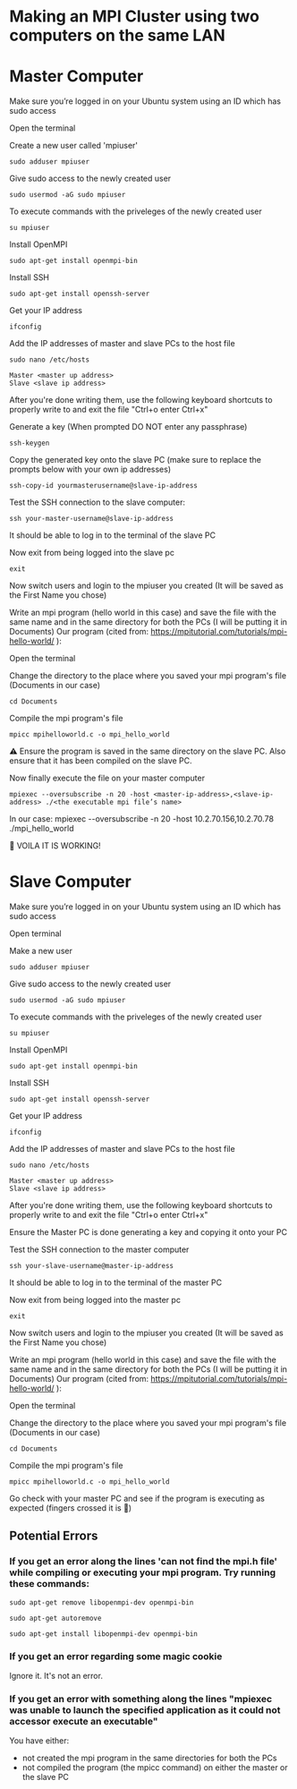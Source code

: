 # Making an MPI Cluster using two computers on the same LAN



# Master Computer 
Make sure you’re logged in on your Ubuntu system using an ID which has sudo access 

Open the terminal


Create a new user called 'mpiuser'
```
sudo adduser mpiuser 
```


Give sudo access to the newly created user
```
sudo usermod -aG sudo mpiuser
```

To execute commands with the priveleges of the newly created user
```
su mpiuser
```


Install OpenMPI
```
sudo apt-get install openmpi-bin
```


Install SSH 
```
sudo apt-get install openssh-server
```


Get your IP address 
```
ifconfig
```

Add the IP addresses of master and slave PCs to the host file
```
sudo nano /etc/hosts
```

```
Master <master up address> 
Slave <slave ip address>
```

After you're done writing them, use the following keyboard shortcuts to properly write to and exit the file
"Ctrl+o               enter                  Ctrl+x"


Generate a key (When prompted DO NOT enter any passphrase)
```
ssh-keygen
```

Copy the generated key onto the slave PC (make sure to replace the prompts below with your own ip addresses)
```
ssh-copy-id yourmasterusername@slave-ip-address
```

Test the SSH connection to the slave computer:
```
ssh your-master-username@slave-ip-address
```

It should be able to log in to the terminal of the slave PC

Now exit from being logged into the slave pc
```
exit
```


Now switch users and login to the mpiuser you created (It will be saved as the First Name you chose)


Write an mpi program (hello world in this case) and save the file with the same name and in the same directory for both the PCs (I will be putting it in Documents)
Our program (cited from: https://mpitutorial.com/tutorials/mpi-hello-world/ ):

Open the terminal


Change the directory to the place where you saved your mpi program's file (Documents in our case)
```
cd Documents
```

Compile the mpi program's file
```
mpicc mpihelloworld.c -o mpi_hello_world
```

⚠️ Ensure the program is saved in the same directory on the slave PC. 
Also ensure that it has been compiled on the slave PC.

Now finally execute the file on your master computer

```
mpiexec --oversubscribe -n 20 -host <master-ip-address>,<slave-ip-address> ./<the executable mpi file’s name>
```

In our case: mpiexec --oversubscribe -n 20 -host 10.2.70.156,10.2.70.78 ./mpi_hello_world

🎉 VOILA IT IS WORKING!















# Slave Computer
Make sure you’re logged in on your Ubuntu system using an ID which has sudo access 






Open terminal

Make a new user
```
sudo adduser mpiuser
```


Give sudo access to the newly created user
```
sudo usermod -aG sudo mpiuser
```

To execute commands with the priveleges of the newly created user
```
su mpiuser
```


Install OpenMPI
```
sudo apt-get install openmpi-bin
```


Install SSH 
```
sudo apt-get install openssh-server
```


Get your IP address 
```
ifconfig
```

Add the IP addresses of master and slave PCs to the host file
```
sudo nano /etc/hosts
```

```
Master <master up address> 
Slave <slave ip address>
```

After you're done writing them, use the following keyboard shortcuts to properly write to and exit the file
"Ctrl+o               enter                  Ctrl+x"


Ensure the Master PC is done generating a key and copying it onto your PC

Test the SSH connection to the master computer
```
ssh your-slave-username@master-ip-address
```

It should be able to log in to the terminal of the master PC

Now exit from being logged into the master pc
```
exit
```

Now switch users and login to the mpiuser you created (It will be saved as the First Name you chose)


Write an mpi program (hello world in this case) and save the file with the same name and in the same directory for both the PCs (I will be putting it in Documents)
Our program (cited from: https://mpitutorial.com/tutorials/mpi-hello-world/ ):

Open the terminal


Change the directory to the place where you saved your mpi program's file (Documents in our case)
```
cd Documents
```

Compile the mpi program's file
```
mpicc mpihelloworld.c -o mpi_hello_world
```

Go check with your master PC and see if the program is executing as expected (fingers crossed it is 🤞)



## Potential Errors
### If you get an error along the lines 'can not find the mpi.h file' while compiling or executing your mpi program. Try running these commands:
```
sudo apt-get remove libopenmpi-dev openmpi-bin
```
```
sudo apt-get autoremove
```
```
sudo apt-get install libopenmpi-dev openmpi-bin

```

### If you get an error regarding some magic cookie 
Ignore it. It's not an error.

### If you get an error with something along the lines "mpiexec was unable to launch the specified application as it could not accessor execute an executable"
You have either:
  * not created the mpi program in the same directories for both the PCs
  * not compiled the program (the mpicc command) on either the master or the slave PC
  





